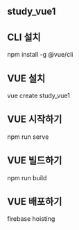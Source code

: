 ## study_vue1

## CLI 설치

npm install -g @vue/cli

## VUE 설치

vue create study_vue1

## VUE 시작하기

npm run serve

## VUE 빌드하기

npm run build

## VUE 배포하기

firebase hoisting
